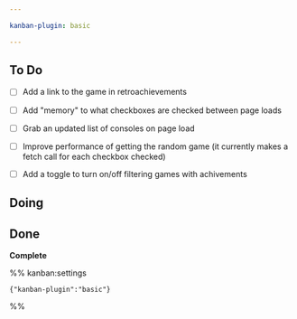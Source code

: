 ```yaml
---

kanban-plugin: basic

---
```


## To Do

- [ ] Add a link to the game in retroachievements
- [ ] Add "memory" to what checkboxes are checked between page loads
- [ ] Grab an updated list of consoles on page load
- [ ] Improve performance of getting the random game (it currently makes a fetch call for each checkbox checked)
- [ ] Add a toggle to turn on/off filtering games with achivements


## Doing



## Done

**Complete**




%% kanban:settings
```
{"kanban-plugin":"basic"}
```
%%